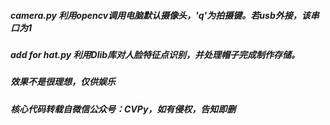 ##### camera.py 利用opencv调用电脑默认摄像头，'q'为拍摄键。若usb外接，该串口为1
##### add for hat.py 利用Dlib库对人脸特征点识别，并处理帽子完成制作存储。
##### 效果不是很理想，仅供娱乐
##### 核心代码转载自微信公众号：CVPy，如有侵权，告知即删
